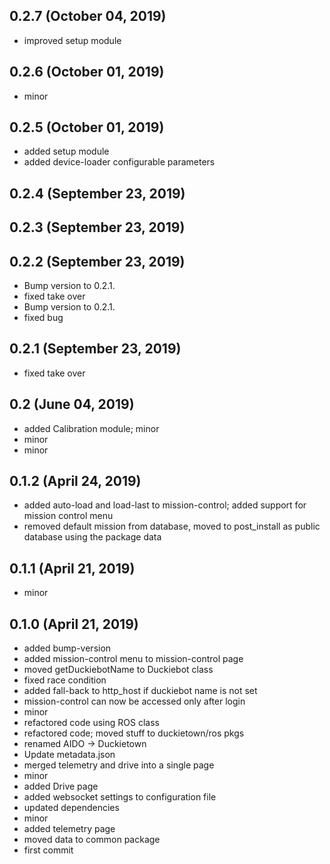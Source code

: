 ## 0.2.7 (October 04, 2019)
  - improved setup module

## 0.2.6 (October 01, 2019)
  - minor

## 0.2.5 (October 01, 2019)
  - added setup module
  - added device-loader configurable parameters

## 0.2.4 (September 23, 2019)


## 0.2.3 (September 23, 2019)


## 0.2.2 (September 23, 2019)
  - Bump version to 0.2.1.
  - fixed take over
  - Bump version to 0.2.1.
  - fixed bug

## 0.2.1 (September 23, 2019)
  - fixed take over

## 0.2 (June 04, 2019)
  - added Calibration module; minor
  - minor
  - minor

## 0.1.2 (April 24, 2019)
  - added auto-load and load-last to mission-control; added support for mission control menu
  - removed default mission from database, moved to post_install as public database using the package data

## 0.1.1 (April 21, 2019)
  - minor

## 0.1.0 (April 21, 2019)
  - added bump-version
  - added mission-control menu to mission-control page
  - moved getDuckiebotName to Duckiebot class
  - fixed race condition
  - added fall-back to http_host if duckiebot name is not set
  - mission-control can now be accessed only after login
  - minor
  - refactored code using ROS class
  - refactored code; moved stuff to duckietown/ros pkgs
  - renamed AIDO -> Duckietown
  - Update metadata.json
  - merged telemetry and drive into a single page
  - minor
  - added Drive page
  - added websocket settings to configuration file
  - updated dependencies
  - minor
  - added telemetry page
  - moved data to common package
  - first commit

